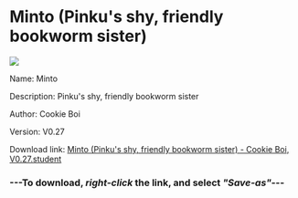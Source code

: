 # Minto (Pinku's shy, friendly bookworm sister)

<img src = "https://raw.githubusercontent.com/Arbiter1223/Koukou-Gurashi-Custom-Students/master/Students/Files/Minto%20(Pinku's%20shy%2C%20friendly%20bookworm%20sister).png">

Name: Minto

Description: Pinku's shy, friendly bookworm sister

Author: Cookie Boi

Version: V0.27

Download link: <a href="https://raw.githubusercontent.com/Arbiter1223/Koukou-Gurashi-Custom-Students/master/Students/Files/Minto%20(Pinku's%20shy%2C%20friendly%20bookworm%20sister)%20-%20Cookie%20Boi%2C%20V0.27.student">Minto (Pinku's shy, friendly bookworm sister) - Cookie Boi, V0.27.student</a>

### ---**To download, _right-click_ the link, and select _"Save-as"_**---

